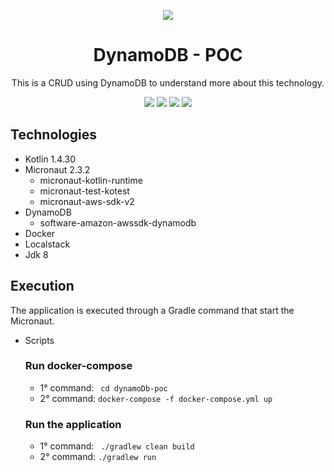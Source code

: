 <div align="center">

![](https://img.shields.io/badge/Status-Done-brightgreen)
</div>

<div align="center">

# DynamoDB - POC
This is a CRUD using DynamoDB to understand more about this technology.

![](https://img.shields.io/badge/Autor-Welington%20Larsen-brightgreen)
![](https://img.shields.io/badge/Language-Kotlin-brightgreen)
![](https://img.shields.io/badge/Framework-Micronaut-brightgreen)
![](https://img.shields.io/badge/Database-DynamoDB-brightgreen)

</div> 

## Technologies
- Kotlin 1.4.30
- Micronaut 2.3.2
    - micronaut-kotlin-runtime
    - micronaut-test-kotest
    - micronaut-aws-sdk-v2
- DynamoDB
    - software-amazon-awssdk-dynamodb
- Docker
- Localstack
- Jdk 8

## Execution

The application is executed through a Gradle command that start the Micronaut.

- Scripts
  ### Run docker-compose
    - 1° command: ``` cd dynamoDb-poc```
    - 2° command: ```docker-compose -f docker-compose.yml up```
  ### Run the application
    - 1° command: ``` ./gradlew clean build```
    - 2° command: ```./gradlew run```
    